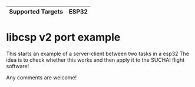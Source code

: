 | Supported Targets | ESP32 |
| ----------------- | ----- | 
# libcsp v2 port example

This starts an example of a server-client between two tasks in a esp32
The idea is to check whether this works and then apply it to the SUCHAI flight software!

Any comments are welcome!
